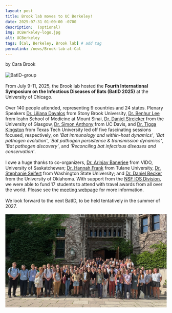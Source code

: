 ```yaml
---
layout: post
title: Brook lab moves to UC Berkeley!
date: 2025-07-31 01:00:00 -0700
description:  (optional)
img: UCBerkeley-logo.jpg
alt: UCBerkeley
tags: [Cal, Berkeley, Brook lab] # add tag
permalink: /news/Brook-lab-at-Cal
---
```


by Cara Brook
<br />
<br />
<img src="/assets/img/UCBerkeley.jpeg" alt="BatID-group" class="img-thumbnail float-start col-md-5" />
<br />
<br />
From July 9-11, 2025, the Brook lab hosted the **Fourth International Symposium on the Infectious Diseases of Bats (BatID 2025)** at the University of Chicago. 
<br />
<br />
Over 140 people attended, representing 9 countries and 24 states. Plenary Speakers [Dr. Liliana Davalos](https://lmdavalos.github.io) from Stony Brook University, [Dr. Benhur Lee](https://leelabvirus.host/about) from Icahn School of Medicine at Mount Sinai, [Dr. Daniel Streicker](https://streickerlab.com) from the University of Glasgow, [Dr. Simon Anthony](https://anthonylab.vetmed.ucdavis.edu) from UC Davis, and [Dr. Tigga Kingston](https://kingstonlab.org/people/tigga-kingston/) from Texas Tech University led off five fascinating sessions focused, 
respectively, on *'Bat immunology and within-host dynamics'*, *'Bat pathogen evolution'*, *'Bat pathogen persistence & transmission dynamics'*, *'Bat pathogen discovery'*, and *'Reconciling bat infectious diseases and conservation'*. 
<br />
<br />
I owe a huge thanks to co-organizers, [Dr. Arinjay Banerjee](https://banerjeelab.ca) from VIDO, University of Saskatchewan; [Dr. Hannah Frank](https://www.hkfrank.com) from Tulane University, [Dr. Stephanie Seifert](https://labs.wsu.edu/mezap/) from Washington State University; and [Dr. Daniel Becker](https://beckerlab.weebly.com) from the University of Oklahoma. With support from the [NSF IOS Division](https://www.nsf.gov/bio/ios), we were able to fund 17 students to attend with travel awards from all over the world. Please see the [meeting webpage](https://brooklab.org/programs/bat-id-2025) for more information. 
<br />
<br />
We look forward to the next BatID, to be held tentatively in the summer of 2027.
<br />
<br />
<img src="/assets/img/BatID-2025-group.jpeg" alt="BatID-group" class="img-thumbnail float-start col-md-5" />
